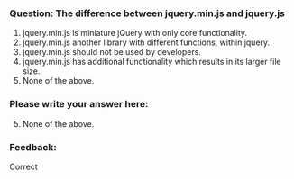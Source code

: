 ### Question: The difference between jquery.min.js and jquery.js

1. jquery.min.js is miniature jQuery with only core functionality.
2. jquery.min.js another library with different functions, within jquery.
3. jquery.min.js should not be used by developers.
4. jquery.min.js has additional functionality which results in its larger file size.
5. None of the above.

### Please write your answer here:
5. None of the above.
<!-- tricky wording... I almost wanted to say (1.) but it has the SAME functionality as the uncomprossed version. -->


### Feedback:
Correct